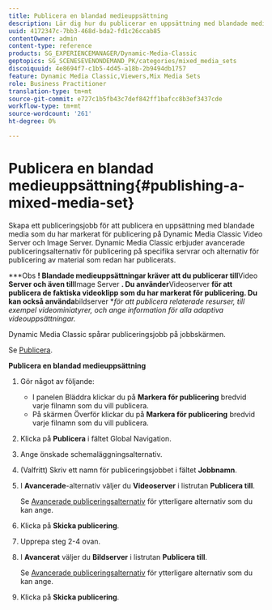 ```yaml
---
title: Publicera en blandad medieuppsättning
description: Lär dig hur du publicerar en uppsättning med blandade media.
uuid: 4172347c-7bb3-468d-bda2-fd1c26ccab85
contentOwner: admin
content-type: reference
products: SG_EXPERIENCEMANAGER/Dynamic-Media-Classic
geptopics: SG_SCENESEVENONDEMAND_PK/categories/mixed_media_sets
discoiquuid: 4e8694f7-c1b5-4d45-a18b-2b9494db1757
feature: Dynamic Media Classic,Viewers,Mix Media Sets
role: Business Practitioner
translation-type: tm+mt
source-git-commit: e727c1b5fb43c7def842ff1bafcc8b3ef3437cde
workflow-type: tm+mt
source-wordcount: '261'
ht-degree: 0%

---
```



# Publicera en blandad medieuppsättning{#publishing-a-mixed-media-set}

Skapa ett publiceringsjobb för att publicera en uppsättning med blandade media som du har markerat för publicering på Dynamic Media Classic Video Server och Image Server. Dynamic Media Classic erbjuder avancerade publiceringsalternativ för publicering på specifika servrar och alternativ för publicering av material som redan har publicerats.

***Obs **! Blandade medieuppsättningar kräver att du publicerar till**Video **Server och även till**Image Server **. Du använder**Videoserver **för att publicera de faktiska videoklipp som du har markerat för publicering. Du kan också använda**bildserver **för att publicera relaterade resurser, till exempel videominiatyrer, och ange information för alla adaptiva videouppsättningar.*

Dynamic Media Classic spårar publiceringsjobb på jobbskärmen.

Se [Publicera](publishing-files.md#publishing_files).

<!-- 

Comment Type: remark
Last Modified By: unknown unknown 
Last Modified Date: 

<p>RB: Updated the following steps as per Cynthia email, 11/9/2012, added 11/12/2012</p>

 -->

**Publicera en blandad medieuppsättning**

1. Gör något av följande:

   * I panelen Bläddra klickar du på **Markera för publicering** bredvid varje filnamn som du vill publicera.
   * På skärmen Överför klickar du på **Markera för publicering** bredvid varje filnamn som du vill publicera.

1. Klicka på **Publicera** i fältet Global Navigation.
1. Ange önskade schemaläggningsalternativ.
1. (Valfritt) Skriv ett namn för publiceringsjobbet i fältet **Jobbnamn**.
1. I **Avancerade**-alternativ väljer du **Videoserver** i listrutan **Publicera till**.

   Se [Avancerade publiceringsalternativ](publishing-files.md#advanced_publish_options) för ytterligare alternativ som du kan ange.

1. Klicka på **Skicka publicering**.
1. Upprepa steg 2-4 ovan.
1. I **Avancerat** väljer du **Bildserver** i listrutan **Publicera till**.

   Se [Avancerade publiceringsalternativ](publishing-files.md#advanced_publish_options) för ytterligare alternativ som du kan ange.

1. Klicka på **Skicka publicering**.


